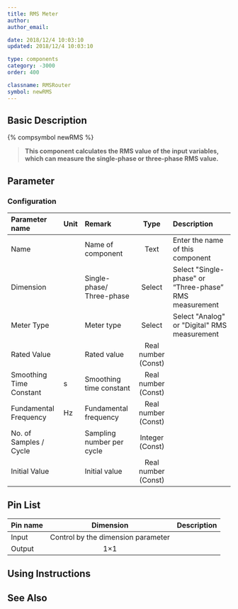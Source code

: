 ```yaml
---
title: RMS Meter
author: 
author_email:

date: 2018/12/4 10:03:10
updated: 2018/12/4 10:03:10

type: components
category: -3000
order: 400

classname: RMSRouter
symbol: newRMS
---
```

## Basic Description
{% compsymbol newRMS %}

> **This component calculates the RMS value of the input variables, which can measure the single-phase or three-phase RMS value.**

## Parameter
### Configuration
| Parameter name | Unit | Remark | Type | Description |
| :--- | :--- | :--- | :--: | :--- |
| Name |  | Name of component | Text | Enter the name of this component |
| Dimension |  | Single-phase/ Three-phase | Select | Select "Single-phase" or “Three-phase” RMS measurement |
| Meter Type |  | Meter type | Select | Select "Analog" or "Digital" RMS measurement |
| Rated Value |  | Rated value | Real number (Const) |  |
| Smoothing Time Constant | s | Smoothing time constant | Real number (Const) |  |
| Fundamental Frequency | Hz | Fundamental frequency | Real number (Const) |  |
| No. of Samples / Cycle |  | Sampling number per cycle | Integer (Const) |  |
| Initial Value |  | Initial value | Real number (Const) |  |


## Pin List

| Pin name | Dimension | Description |
| :--- | :--:  | :--- |
| Input | Control by the dimension parameter | |
| Output | 1×1 | |

## Using Instructions



## See Also


